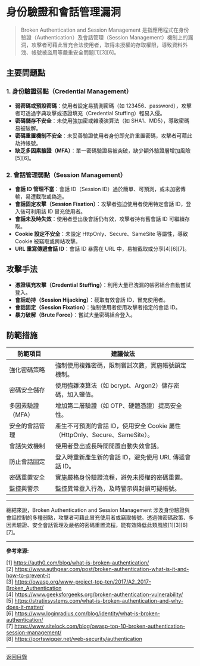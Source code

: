 # 身份驗證和會話管理漏洞

> Broken Authentication and Session Management 是指應用程式在身份驗證（Authentication）及會話管理（Session Management）機制上的漏洞，攻擊者可藉此冒充合法使用者，取得未授權的存取權限，導致資料外洩、帳號被盜用等嚴重安全問題[1][3][6]。

## 主要問題點

### 1. 身份驗證弱點（Credential Management）

- **弱密碼或預設密碼**：使用者設定易猜測密碼（如 123456、password），攻擊者可透過字典攻擊或憑證填充（Credential Stuffing）輕易入侵。
- **密碼儲存不安全**：未使用強加密或雜湊演算法（如 SHA1、MD5），導致密碼易被破解。
- **密碼重置機制不安全**：未妥善驗證使用者身份即允許重置密碼，攻擊者可藉此劫持帳號。
- **缺乏多因素驗證（MFA）**：單一密碼驗證易被突破，缺少額外驗證層增加風險[5][6]。

### 2. 會話管理弱點（Session Management）

- **會話 ID 管理不當**：會話 ID（Session ID）過於簡單、可預測，或未加密傳輸，易遭截取或偽造。
- **會話固定攻擊（Session Fixation）**：攻擊者強迫使用者使用特定會話 ID，登入後可利用該 ID 冒充使用者。
- **會話未及時失效**：使用者登出後會話仍有效，攻擊者持有舊會話 ID 可繼續存取。
- **Cookie 設定不安全**：未設定 HttpOnly、Secure、SameSite 等屬性，導致 Cookie 被竊取或跨站攻擊。
- **URL 重寫傳遞會話 ID**：會話 ID 暴露在 URL 中，易被截取或分享[4][6][7]。

## 攻擊手法

- **憑證填充攻擊（Credential Stuffing）**：利用大量已洩漏的帳密組合自動嘗試登入。
- **會話劫持（Session Hijacking）**：截取有效會話 ID，冒充使用者。
- **會話固定（Session Fixation）**：強制使用者使用攻擊者指定的會話 ID。
- **暴力破解（Brute Force）**：嘗試大量密碼組合登入。

## 防範措施

| 防範項目          | 建議做法                                                                    |
| ----------------- | --------------------------------------------------------------------------- |
| 強化密碼策略      | 強制使用複雜密碼，限制嘗試次數，實施帳號鎖定機制。                          |
| 密碼安全儲存      | 使用強雜湊算法（如 bcrypt、Argon2）儲存密碼，加入鹽值。                     |
| 多因素驗證（MFA） | 增加第二層驗證（如 OTP、硬體憑證）提高安全性。                              |
| 安全的會話管理    | 產生不可預測的會話 ID，使用安全 Cookie 屬性（HttpOnly、Secure、SameSite）。 |
| 會話失效機制      | 使用者登出或長時間閒置自動失效會話。                                        |
| 防止會話固定      | 登入時重新產生新的會話 ID，避免使用 URL 傳遞會話 ID。                       |
| 密碼重置安全      | 實施嚴格身份驗證流程，避免未授權的密碼重置。                                |
| 監控與警示        | 監控異常登入行為，及時警示與封鎖可疑帳號。                                  |

---

總結來說，Broken Authentication and Session Management 涉及身份驗證與會話控制的多種弱點，攻擊者可藉此冒充使用者或竊取帳號。透過強密碼政策、多因素驗證、安全會話管理及嚴格的密碼重置流程，能有效降低此類風險[1][3][6][7]。

---

**參考來源:**

[1] https://auth0.com/blog/what-is-broken-authentication/ \
[2] https://www.authgear.com/post/broken-authentication-what-is-it-and-how-to-prevent-it \
[3] https://owasp.org/www-project-top-ten/2017/A2_2017-Broken_Authentication \
[4] https://www.geeksforgeeks.org/broken-authentication-vulnerability/ \
[5] https://stratixsystems.com/what-is-broken-authentication-and-why-does-it-matter/ \
[6] https://www.loginradius.com/blog/identity/what-is-broken-authentication/ \
[7] https://www.sitelock.com/blog/owasp-top-10-broken-authentication-session-management/ \
[8] https://portswigger.net/web-security/authentication

---

[返回目錄](./../README.md)
